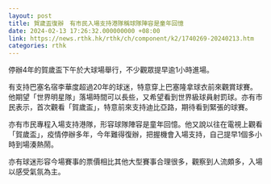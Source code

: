 ```yaml
---
layout: post
title: 賀歲盃復辦　有市民入場支持港隊稱球隊陣容是童年回憶
date: 2024-02-13 17:26:32.000000000 +08:00
link: https://news.rthk.hk/rthk/ch/component/k2/1740269-20240213.htm
categories: rthk
---
```


停辦4年的賀歲盃下午於大球場舉行，不少觀眾提早逾1小時進場。

有支持巴塞名宿李華度超過20年的球迷，特意穿上巴塞隆拿球衣前來觀賞球賽。他期望「世界明星隊」落場時間可以長些，又希望看到世界級球員射罰球。亦有市民表示，首次觀看「賀歲盃」，特意前來支持迪比亞路，期待看到緊張的球賽。

亦有市民專程入場支持港隊，形容球隊陣容是童年回憶。他又說以往在電視上觀看「賀歲盃」，疫情停辦多年，今年難得復辦，把握機會入場支持，自己提早1個多小時到場湊熱鬧。

亦有球迷形容今場賽事的票價相比其他大型賽事合理很多，觀察到人流頗多，入場以感受氣氛為主。
